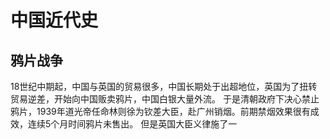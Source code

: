 
中国近代史
============================

鸦片战争
--------------------

18世纪中期起，中国与英国的贸易很多，中国长期处于出超地位，英国为了扭转贸易逆差，开始向中国贩卖鸦片，中国白银大量外流。
于是清朝政府下决心禁止鸦片，1939年道光帝任命林则徐为钦差大臣，赴广州销烟。前期禁烟效果很有成效，连续5个月时间鸦片未售出。
但是英国大臣义律施了一
